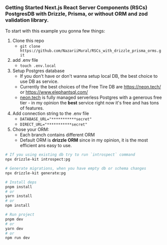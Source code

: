 ### Getting Started Next.js React Server Components (RSCs) PostgresDB with Drizzle, Prisma, or without ORM and zod validation library.

To start with this example you gonna few things:
1. Clone this repo
    - `git clone https://github.com/NazariiMural/RSCs_with_drizzle_prisma_orms.git`
2. add .env file
    - `touch .env.local`
3. Setup Postgres database 
    - If you don't have or don't wanna setup local DB, the best choice to use DB as service.
    - Currently the best choices of the Free Tire DB are https://neon.tech/ or https://www.elephantsql.com/
    - [neon.tech](https://neon.tech/) is fully managed serverless Postgres with a generous free tier - in my opinion the **best** service right now it's free and has tons of features.
4. Add connection string to the .env file
    - `DATABASE_URL="***********secret"`
    - `DIRECT_URL="***********secret"`
5. Chose your ORM:
    - Each branch contains different ORM
    - Default ORM is **drizzle ORM** since in my opinion, it is the most efficient ans easy to use.

```bash
# If you using existing db try to run `introspect` command
npx drizzle-kit introspect:pg

# Generate migrations, when you have empty db or schema changes 
npx drizzle-kit generate:pg

# Install deps
pnpm install
# or
yarn install
# or
npm install

# Run project
pnpm dev
# or
yarn dev
# or
npm run dev
```